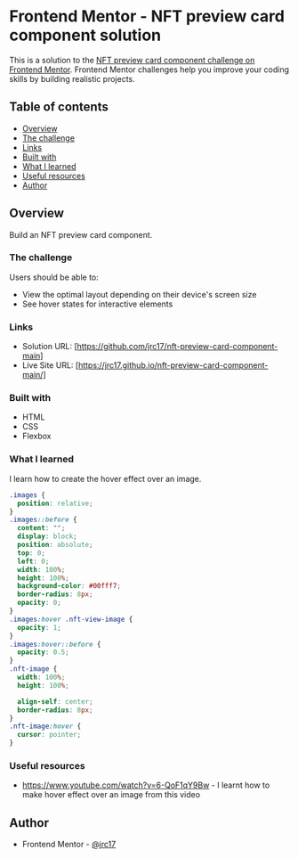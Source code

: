 # Frontend Mentor - NFT preview card component solution

This is a solution to the [NFT preview card component challenge on Frontend Mentor](https://www.frontendmentor.io/challenges/nft-preview-card-component-SbdUL_w0U). Frontend Mentor challenges help you improve your coding skills by building realistic projects.

## Table of contents

- [Overview](#overview)
- [The challenge](#the-challenge)
- [Links](#links)
- [Built with](#built-with)
- [What I learned](#what-i-learned)
- [Useful resources](#useful-resources)
- [Author](#author)

## Overview

Build an NFT preview card component.

### The challenge

Users should be able to:

- View the optimal layout depending on their device's screen size
- See hover states for interactive elements

### Links

- Solution URL: [https://github.com/jrc17/nft-preview-card-component-main]
- Live Site URL: [https://jrc17.github.io/nft-preview-card-component-main/]

### Built with

- HTML
- CSS
- Flexbox

### What I learned

I learn how to create the hover effect over an image.

```css
.images {
  position: relative;
}
.images::before {
  content: "";
  display: block;
  position: absolute;
  top: 0;
  left: 0;
  width: 100%;
  height: 100%;
  background-color: #00fff7;
  border-radius: 8px;
  opacity: 0;
}
.images:hover .nft-view-image {
  opacity: 1;
}
.images:hover::before {
  opacity: 0.5;
}
.nft-image {
  width: 100%;
  height: 100%;

  align-self: center;
  border-radius: 8px;
}
.nft-image:hover {
  cursor: pointer;
}
```

### Useful resources

- https://www.youtube.com/watch?v=6-QoF1qY9Bw - I learnt how to make hover effect over an image from this video

## Author

- Frontend Mentor - [@jrc17](https://www.frontendmentor.io/profile/jrc17)
